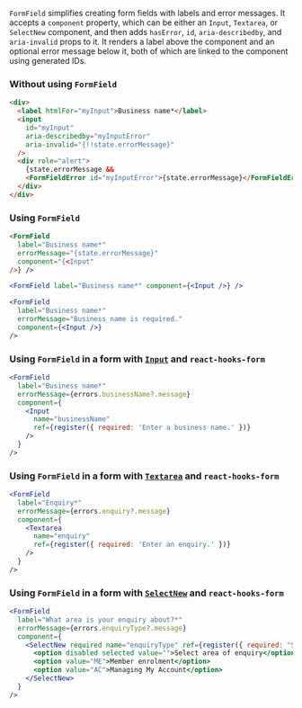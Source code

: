 `FormField` simplifies creating form fields with labels and error messages. It accepts a `component` property, which can be either an `Input`, `Textarea`, or `SelectNew` component, and then adds `hasError`, `id`, `aria-describedby`, and `aria-invalid` props to it. It renders a label above the component and an optional error message below it, both of which are linked to the component using generated IDs.

### Without using `FormField`

```html
<div>
  <label htmlFor="myInput">Business name*</label>
  <input
    id="myInput"
    aria-describedby="myInputError"
    aria-invalid="{!!state.errorMessage}"
  />
  <div role="alert">
    {state.errorMessage &&
    <FormFieldError id="myInputError">{state.errorMessage}</FormFieldError>}
  </div>
</div>
```

### Using `FormField`

```html
<FormField
  label="Business name*"
  errorMessage="{state.errorMessage}"
  component="{<Input"
/>} />
```

```jsx
<FormField label="Business name*" component={<Input />} />
```

```jsx
<FormField
  label="Business name*"
  errorMessage="Business name is required."
  component={<Input />}
/>
```

### Using `FormField` in a form with [`Input`](/#/Components?id=input) and `react-hooks-form`

```jsx static
<FormField
  label="Business name*"
  errorMessage={errors.businessName?.message}
  component={
    <Input
      name="businessName"
      ref={register({ required: 'Enter a business name.' })}
    />
  }
/>
```

### Using `FormField` in a form with [`Textarea`](/#/Components?id=textarea) and `react-hooks-form`

```jsx static
<FormField
  label="Enquiry*"
  errorMessage={errors.enquiry?.message}
  component={
    <Textarea
      name="enquiry"
      ref={register({ required: 'Enter an enquiry.' })}
    />
  }
/>
```

### Using `FormField` in a form with [`SelectNew`](/#/Components?id=selectnew) and `react-hooks-form`

```jsx static
<FormField
  label="What area is your enquiry about?*"
  errorMessage={errors.enquiryType?.message}
  component={
    <SelectNew required name="enquiryType" ref={register({ required: "Select an enquiry type." }}>
      <option disabled selected value="">Select area of enquiry</option>
      <option value="ME">Member enrolment</option>
      <option value="AC">Managing My Account</option>
    </SelectNew>
  }
/>
```
